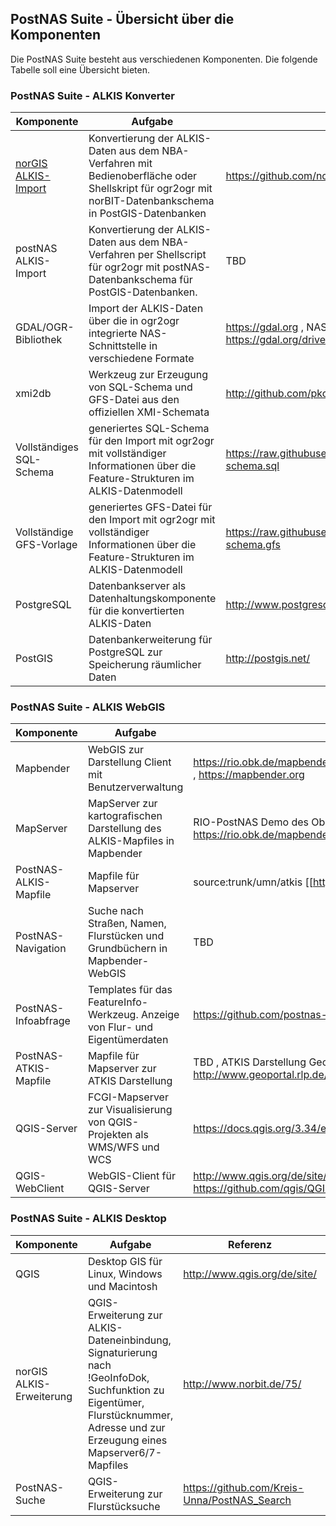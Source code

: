 ## PostNAS Suite - Übersicht über die Komponenten

Die PostNAS Suite besteht aus verschiedenen Komponenten. Die folgende Tabelle soll eine Übersicht bieten.


### PostNAS Suite - ALKIS Konverter

| Komponente		| Aufgabe					| Referenz							| Beteiligte				|
|---------------|-----------------|-----------------------|-------------------|
| [norGIS ALKIS-Import](http://www.norbit.de/68/)	| Konvertierung der ALKIS-Daten aus dem NBA-Verfahren mit Bedienoberfläche oder Shellskript für ogr2ogr mit norBIT-Datenbankschema in PostGIS-Datenbanken	| https://github.com/norBIT/alkisimport/ 						| Jürgen Fischer norBIT http://www.norbit.de 			| 
| postNAS ALKIS-Import		| Konvertierung der ALKIS-Daten aus dem NBA-Verfahren per Shellscript für ogr2ogr mit postNAS-Datenbankschema für PostGIS-Datenbanken.	| TBD					| Astrid Emde WhereGroup https://wheregroup.com	, ehemals Frank Jäger | 
| GDAL/OGR-Bibliothek		| Import der ALKIS-Daten über die in ogr2ogr integrierte NAS-Schnittstelle in verschiedene Formate		| https://gdal.org ,  NAS Treiber 	https://gdal.org/drivers/vector/nas.html	| Entwicklungen NAS-Schnittstelle Jürgen Fischer, Erstimplementation durch Frank Warmerdam		|
| xmi2db		| Werkzeug zur Erzeugung von SQL-Schema und GFS-Datei aus den offiziellen XMI-Schemata			| http://github.com/pkorduan/xmi2db						| Peter Korduan GDI-Service Rostock http://gdi-service.de/ 		|
| Vollständiges SQL-Schema		| generiertes SQL-Schema für den Import mit ogr2ogr mit vollständiger Informationen über die Feature-Strukturen im ALKIS-Datenmodell                	| https://raw.githubusercontent.com/norBIT/alkisimport/master/alkis-schema.sql				| generiert mit https://github.com/norBIT/xmi2db		|
| Vollständige GFS-Vorlage		| generiertes GFS-Datei für den Import mit ogr2ogr mit vollständiger Informationen über die Feature-Strukturen im ALKIS-Datenmodell	| https://raw.githubusercontent.com/norBIT/alkisimport/master/alkis-schema.gfs			| generiert mit https://github.com/norBIT/xmi2db		|
| PostgreSQL		| Datenbankserver als Datenhaltungskomponente für die konvertierten ALKIS-Daten			| http://www.postgresql.org/							| PostgreSQL Global Development Group			|
| PostGIS		| Datenbankerweiterung für PostgreSQL zur Speicherung räumlicher Daten			| http://postgis.net/							| PostGIS Project Steering Committee			| 


### PostNAS Suite - ALKIS WebGIS

| Komponente	| Aufgabe			| Referenz			| Beteiligte	|
|---------------|-----------------|-----------------------|-------------------|
| Mapbender	| WebGIS zur Darstellung Client mit Benutzerverwaltung		|  https://rio.obk.de/mapbender3/app.php/application/RIO_PostNAS_Demo , https://mapbender.org	| Mapbender-Projekt, WhereGroup	|  
| MapServer	| MapServer zur kartografischen Darstellung des ALKIS-Mapfiles in Mapbender	| RIO-PostNAS Demo des Oberbergischen Kreises https://rio.obk.de/mapbender3/app.php/application/RIO_PostNAS_Demo 	| https://mapserver.org/	|
| PostNAS-ALKIS-Mapfile	| Mapfile für Mapserver			| source:trunk/umn/atkis [[http://map.krz.de/?Themen:ALKIS|Demo der KRZ Lemgo Mapbender2]]	| Frank Jäger, Astrid Emde	|
| PostNAS-Navigation	| Suche nach Straßen, Namen, Flurstücken und Grundbüchern in Mapbender-WebGIS	|TBD	| Astrid Emde WherGroup, ehemals Frank Jäger	| 
| PostNAS-Infoabfrage	| Templates für das FeatureInfo-Werkzeug. Anzeige von Flur- und Eigentümerdaten	| https://github.com/postnas-suite/postnas-suite-php-info			| Connor Härtl, Astrid Emde, ehemals Frank Jäger	| 
| PostNAS-ATKIS-Mapfile	| Mapfile für Mapserver zur ATKIS Darstellung		| TBD , ATKIS Darstellung Geoportal RLP http://www.geoportal.rlp.de/portal/karten.html 	| Armin Retterath	|
| QGIS-Server	| FCGI-Mapserver zur Visualisierung von QGIS-Projekten als WMS/WFS und WCS	| https://docs.qgis.org/3.34/en/docs/server_manual/	|	|
| QGIS-WebClient | WebGIS-Client für QGIS-Server | http://www.qgis.org/de/site/about/features.html#qgis-web-client https://github.com/qgis/QGIS-Web-Client	|	|


### PostNAS Suite - ALKIS Desktop

| Komponente	| Aufgabe						| Referenz		| Beteiligte	|
|---------------|-----------------|-----------------------|-------------------|
| QGIS	| Desktop GIS für Linux, Windows und Macintosh					| http://www.qgis.org/de/site/		| OSGeo, QGIS-Entwicklerteam	|
| norGIS ALKIS-Erweiterung	| QGIS-Erweiterung zur ALKIS-Dateneinbindung, Signaturierung nach !GeoInfoDok, Suchfunktion zu Eigentümer, Flurstücknummer, Adresse und zur Erzeugung eines Mapserver6/7-Mapfiles	| http://www.norbit.de/75/		| Jürgen Fischer	|
| PostNAS-Suche	| QGIS-Erweiterung zur Flurstücksuche					| https://github.com/Kreis-Unna/PostNAS_Search	| Marvin Kinberger |
